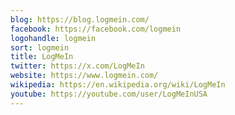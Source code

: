 ```yaml
---
blog: https://blog.logmein.com/
facebook: https://facebook.com/logmein
logohandle: logmein
sort: logmein
title: LogMeIn
twitter: https://x.com/LogMeIn
website: https://www.logmein.com/
wikipedia: https://en.wikipedia.org/wiki/LogMeIn
youtube: https://youtube.com/user/LogMeInUSA
---
```


